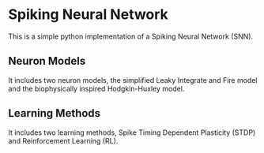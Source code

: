 # Spiking Neural Network

This is a simple python implementation of a Spiking Neural Network (SNN).

## Neuron Models
It includes two neuron models, the simplified Leaky Integrate and Fire model and the biophysically inspired Hodgkin-Huxley model.

## Learning Methods
It includes two learning methods, Spike Timing Dependent Plasticity (STDP) and Reinforcement Learning (RL).

